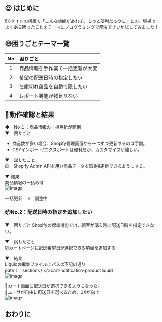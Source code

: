 ## :relieved: はじめに  
ECサイトの構築で「こんな機能があれば、もっと便利だろうに」との、現場でよくある困ったことをテーマにプログラミングで解決できいか試してみました！

## 😅困りごとテーマ一覧  
|No|困りごと|
|:-:|:-|
|1|商品情報を手作業で一括更新が大変|
|2|希望の配送日時の指定したい|
|3|在庫切れ商品を自動で隠したい|
|4|レポート機能が物足りない|

## 💪動作確認と結果  
◆　No.１：商品情報の一括更新が面倒  
▼　困りごと  
  - 商品数が多い場合、Shopify管理画面から一つずつ更新するのは手間。  
  - CSVインポート/エクスポートは便利だが、カスタマイズが難しい。  

▼　試したこと  
☑　Shopify Admin APIを用い商品データを取得&更新できるようにする。 

▼ 結果  
商品情報の一括取得  
![image](https://github.com/user-attachments/assets/60eac71e-6ae6-4fac-ac3d-c6dafc420550)

一括更新
　※　調整中


### 📦️No.2：配送日時の指定を追加したい  
▼　困りごと 
Shopifyの標準機能では、顧客が購入時に配送日時を指定できない。  

▼　試したこと    
☑カートページに配送希望日が選択できる項目を追加する  

▼　結果  
Liquidの編集ファイルにパスは下記の通り  
path：　sections / </>cart-notification-product.liquid  
![image](https://github.com/user-attachments/assets/8517556c-1840-4319-bee4-ec40a886dca6)

🛒カート画面に配送日が選択できるようになった。  
📌ユーザが自由に配送日を選べるため、UXが向上  
![image](https://github.com/user-attachments/assets/02f698b3-39ed-4802-bba1-924244fa420d)




## おわりに
